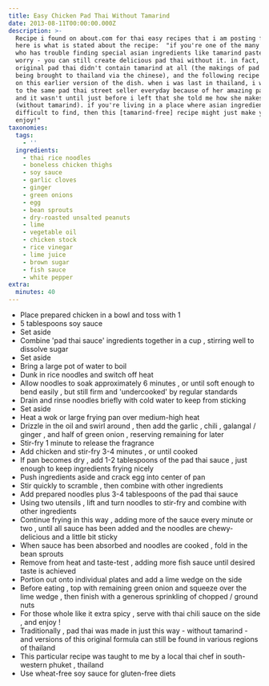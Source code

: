 ```yaml
---
title: Easy Chicken Pad Thai Without Tamarind
date: 2013-08-11T00:00:00.000Z
description: >-
  Recipe i found on about.com for thai easy recipes that i am posting for zwt. 
  here is what is stated about the recipe:  "if you're one of the many people
  who has trouble finding special asian ingredients like tamarind paste, not to
  worry - you can still create delicious pad thai without it. in fact, the
  original pad thai didn't contain tamarind at all (the makings of pad thai
  being brought to thailand via the chinese), and the following recipe is based
  on this earlier version of the dish. when i was last in thailand, i went back
  to the same pad thai street seller everyday because of her amazing pad thai,
  and it wasn't until just before i left that she told me how she makes it
  (without tamarind). if you're living in a place where asian ingredients are
  difficult to find, then this [tamarind-free] recipe might just make your day.
  enjoy!"
taxonomies:
  tags:
    - ''
  ingredients:
    - thai rice noodles
    - boneless chicken thighs
    - soy sauce
    - garlic cloves
    - ginger
    - green onions
    - egg
    - bean sprouts
    - dry-roasted unsalted peanuts
    - lime
    - vegetable oil
    - chicken stock
    - rice vinegar
    - lime juice
    - brown sugar
    - fish sauce
    - white pepper
extra:
  minutes: 40
---
```

 - Place prepared chicken in a bowl and toss with 1
 - 5 tablespoons soy sauce
 - Set aside
 - Combine 'pad thai sauce' ingredients together in a cup , stirring well to dissolve sugar
 - Set aside
 - Bring a large pot of water to boil
 - Dunk in rice noodles and switch off heat
 - Allow noodles to soak approximately 6 minutes , or until soft enough to bend easily , but still firm and 'undercooked' by regular standards
 - Drain and rinse noodles briefly with cold water to keep from sticking
 - Set aside
 - Heat a wok or large frying pan over medium-high heat
 - Drizzle in the oil and swirl around , then add the garlic , chili , galangal / ginger , and half of green onion , reserving remaining for later
 - Stir-fry 1 minute to release the fragrance
 - Add chicken and stir-fry 3-4 minutes , or until cooked
 - If pan becomes dry , add 1-2 tablespoons of the pad thai sauce , just enough to keep ingredients frying nicely
 - Push ingredients aside and crack egg into center of pan
 - Stir quickly to scramble , then combine with other ingredients
 - Add prepared noodles plus 3-4 tablespoons of the pad thai sauce
 - Using two utensils , lift and turn noodles to stir-fry and combine with other ingredients
 - Continue frying in this way , adding more of the sauce every minute or two , until all sauce has been added and the noodles are chewy-delicious and a little bit sticky
 - When sauce has been absorbed and noodles are cooked , fold in the bean sprouts
 - Remove from heat and taste-test , adding more fish sauce until desired taste is achieved
 - Portion out onto individual plates and add a lime wedge on the side
 - Before eating , top with remaining green onion and squeeze over the lime wedge , then finish with a generous sprinkling of chopped / ground nuts
 - For those whole like it extra spicy , serve with thai chili sauce on the side , and enjoy !
 - Traditionally , pad thai was made in just this way - without tamarind - and versions of this original formula can still be found in various regions of thailand
 - This particular recipe was taught to me by a local thai chef in south-western phuket , thailand
 - Use wheat-free soy sauce for gluten-free diets
